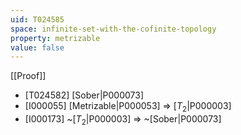 ```yaml
---
uid: T024585
space: infinite-set-with-the-cofinite-topology
property: metrizable
value: false
---
```

[[Proof]]

* [T024582] [Sober|P000073]
* [I000055] [Metrizable|P000053] => [$T_2$|P000003]
* [I000173] ~[$T_2$|P000003] => ~[Sober|P000073]

